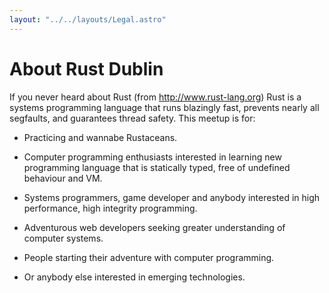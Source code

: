 ```yaml
---
layout: "../../layouts/Legal.astro"
---
```

# About Rust Dublin
If you never heard about Rust (from http://www.rust-lang.org)
Rust is a systems programming language that runs blazingly fast, prevents nearly all segfaults, and guarantees thread safety. 
This meetup is for:

- Practicing and wannabe Rustaceans.

- Computer programming enthusiasts interested in learning new programming language that is statically typed, free of undefined behaviour and VM.

- Systems programmers, game developer and anybody interested in high performance, high integrity programming.

- Adventurous web developers seeking greater understanding of computer systems.

- People starting their adventure with computer programming.

- Or anybody else interested in emerging technologies.